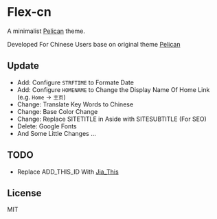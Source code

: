 # Flex-cn

A minimalist [Pelican](http://blog.getpelican.com/) theme.

Developed For Chinese Users base on original theme [Pelican](https://github.com/alexandrevicenzi/Flex)

## Update

- Add: Configure `STRFTIME` to Formate Date
- Add: Configure `HOMENAME` to Change the Display Name Of Home Link (e.g. `Home` -> `主页`)
- Change: Translate Key Words to Chinese
- Change: Base Color Change
- Change: Replace SITETITLE in Aside with SITESUBTITLE (For SEO)
- Delete: Google Fonts
- And Some Little Changes ...

## TODO

- Replace ADD_THIS_ID With [Jia_This](http://www.jiathis.com/)

## License

MIT
